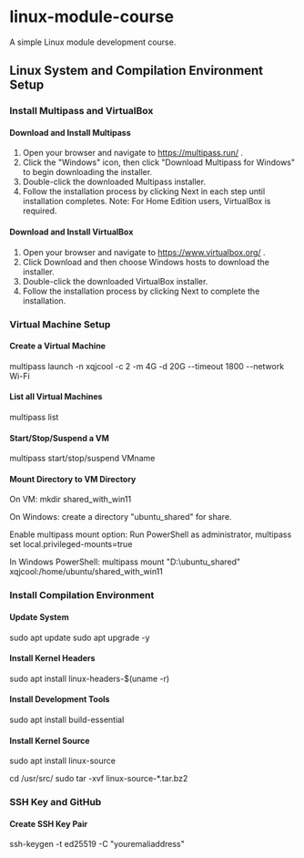 # linux-module-course
A simple Linux module development course.

## Linux System and Compilation Environment Setup
### Install Multipass and VirtualBox
#### Download and Install Multipass
1. Open your browser and navigate to https://multipass.run/ .
2. Click the "Windows" icon, then click "Download Multipass for Windows" to begin downloading the installer.
3. Double-click the downloaded Multipass installer.
4. Follow the installation process by clicking Next in each step until installation completes.
Note: For Home Edition users, VirtualBox is required.
#### Download and Install VirtualBox
1. Open your browser and navigate to https://www.virtualbox.org/ .
2. Click Download and then choose Windows hosts to download the installer.
3. Double-click the downloaded VirtualBox installer.
4. Follow the installation process by clicking Next to complete the installation.
### Virtual Machine Setup
#### Create a Virtual Machine
multipass launch -n xqjcool -c 2 -m 4G -d 20G --timeout 1800 --network Wi-Fi
#### List all Virtual Machines
multipass list
#### Start/Stop/Suspend a VM
multipass start/stop/suspend VMname
#### Mount Directory to VM Directory
On VM:
mkdir shared_with_win11

On Windows:
create a directory "ubuntu_shared" for share.

Enable multipass mount option:
Run PowerShell as administrator,
multipass set local.privileged-mounts=true

In Windows PowerShell:
multipass mount "D:\ubuntu_shared" xqjcool:/home/ubuntu/shared_with_win11

### Install Compilation Environment
#### Update System
sudo apt update
sudo apt upgrade -y
#### Install Kernel Headers
sudo apt install linux-headers-$(uname -r)
#### Install Development Tools
sudo apt install build-essential
#### Install Kernel Source
sudo apt install linux-source

cd /usr/src/
sudo tar -xvf linux-source-*.tar.bz2

### SSH Key and GitHub
#### Create SSH Key Pair
ssh-keygen -t ed25519 -C "youremaliaddress"

